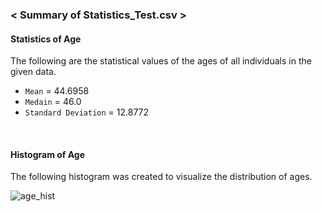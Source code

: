 ### < Summary of Statistics_Test.csv >

#### Statistics of Age
The following are the statistical values of the ages of all individuals in the given data.</br>
- `Mean` = 44.6958</br>
- `Medain` = 46.0</br>
- `Standard Deviation` = 12.8772</br>

</br>

#### Histogram of Age
The following histogram was created to visualize the distribution of ages.</br>

![age_hist](https://github.com/suim-park/Mini-Project-2/assets/143478016/91afeb26-d8f4-4bfb-bbf5-259425e8dee0)
